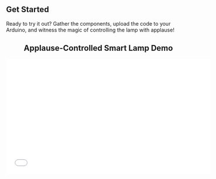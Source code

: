 <h2>Get Started</h2>
<p>Ready to try it out? Gather the components, upload the code to your Arduino, and witness the magic of controlling the lamp with applause!</p>

<!-- Video with Title -->
<div align="center">
    <h2>Applause-Controlled Smart Lamp Demo</h2>
    <!-- Replace "VIDEO_URL" with the actual URL of your video -->
    <iframe width="560" height="315" src="VIDEO_URL" frameborder="0" allowfullscreen></iframe>
</div>

</body>
</html>
